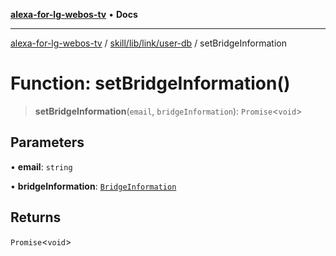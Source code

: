 [**alexa-for-lg-webos-tv**](../../../../../README.md) • **Docs**

***

[alexa-for-lg-webos-tv](../../../../../modules.md) / [skill/lib/link/user-db](../README.md) / setBridgeInformation

# Function: setBridgeInformation()

> **setBridgeInformation**(`email`, `bridgeInformation`): `Promise`\<`void`\>

## Parameters

• **email**: `string`

• **bridgeInformation**: [`BridgeInformation`](../type-aliases/BridgeInformation.md)

## Returns

`Promise`\<`void`\>

